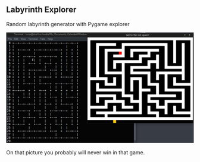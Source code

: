 ## Labyrinth Explorer

Random labyrinth generator with Pygame explorer

![pic](screenshot.png)

On that picture you probably will never win in that game.